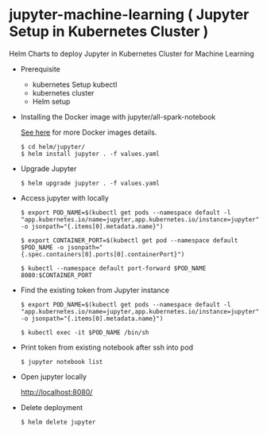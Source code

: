 # jupyter-machine-learning ( Jupyter Setup in Kubernetes Cluster  )

Helm Charts to deploy Jupyter in Kubernetes Cluster for Machine Learning 

* Prerequisite 

    * kubernetes Setup kubectl 
    * kubernetes cluster 
    * Helm setup  

* Installing the Docker image with jupyter/all-spark-notebook 

    [See here](https://jupyter-docker-stacks.readthedocs.io/en/latest/)
   for more Docker images details.

    ```
    $ cd helm/jupyter/
    $ helm install jupyter . -f values.yaml
    ```

* Upgrade Jupyter 

    ```
    $ helm upgrade jupyter . -f values.yaml
    ```

* Access jupyter with locally

    ```
    $ export POD_NAME=$(kubectl get pods --namespace default -l "app.kubernetes.io/name=jupyter,app.kubernetes.io/instance=jupyter" -o jsonpath="{.items[0].metadata.name}")

    $ export CONTAINER_PORT=$(kubectl get pod --namespace default $POD_NAME -o jsonpath="{.spec.containers[0].ports[0].containerPort}")

    $ kubectl --namespace default port-forward $POD_NAME 8080:$CONTAINER_PORT

    ```


* Find the existing token from Jupyter instance 

    ```
    $ export POD_NAME=$(kubectl get pods --namespace default -l "app.kubernetes.io/name=jupyter,app.kubernetes.io/instance=jupyter" -o jsonpath="{.items[0].metadata.name}")

    $ kubectl exec -it $POD_NAME /bin/sh

    ```

* Print token from existing notebook after ssh into pod

    ```
    $ jupyter notebook list
    ```

* Open jupyter locally 

    [http://localhost:8080/](http://localhost:8080/)

* Delete deployment 
    ```
    $ helm delete jupyter
    ```